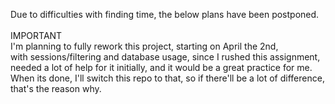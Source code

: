 Due to difficulties with finding time, the below plans have been postponed. <br/>
<br/>
IMPORTANT<br/>
I'm planning to fully rework this project, starting on April the 2nd, <br/>
with sessions/filtering and database usage, since I rushed this assignment, <br/>
needed a lot of help for it initially, and it would be a great practice for me.<br/>
When its done, I'll switch this repo to that, so if there'll be a lot of difference,<br/>
that's the reason why.<br/>
